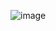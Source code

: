 ![image](https://user-images.githubusercontent.com/33444577/144810043-5777c95d-2224-4642-b501-37032233c195.png)
